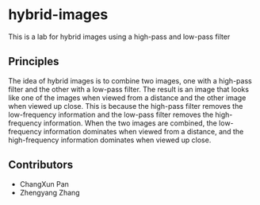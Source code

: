 # hybrid-images
This is a lab for hybrid images using a high-pass and low-pass filter
## Principles
The idea of hybrid images is to combine two images, one with a high-pass filter and the other with a low-pass filter. The result is an image that looks like one of the images when viewed from a distance and the other image when viewed up close. This is because the high-pass filter removes the low-frequency information and the low-pass filter removes the high-frequency information. When the two images are combined, the low-frequency information dominates when viewed from a distance, and the high-frequency information dominates when viewed up close.

## Contributors
- ChangXun Pan
- Zhengyang Zhang
